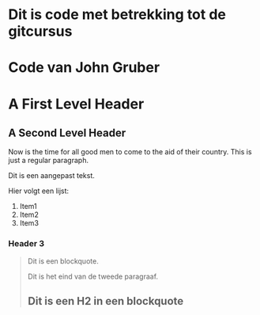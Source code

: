 # Dit is code met betrekking tot de gitcursus
# Code van John Gruber

A First Level Header
====================

A Second Level Header
---------------------

Now is the time for all good men to come to
the aid of their country. This is just a
regular paragraph.

Dit is een aangepast tekst.

Hier volgt een lijst:

1.  Item1
2.  Item2
3.  Item3



### Header 3

> Dit is een blockquote.
> 
> Dit is het eind van de tweede paragraaf.
>
> ## Dit is een H2 in een blockquote

